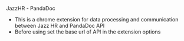 JazzHR - PandaDoc
- This is a chrome extension for data processing and communication between Jazz HR and PandaDoc API
- Before using set the base url of API in the extension options